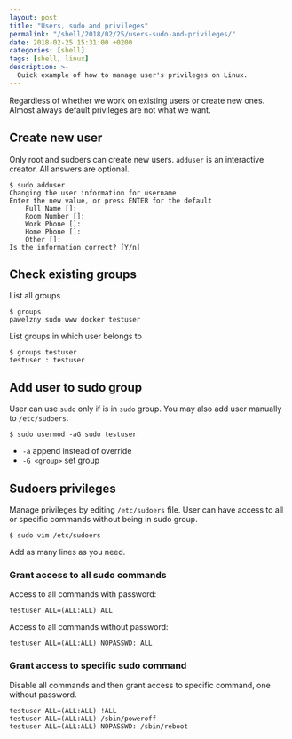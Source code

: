 ```yaml
---
layout: post
title: "Users, sudo and privileges"
permalink: "/shell/2018/02/25/users-sudo-and-privileges/"
date: 2018-02-25 15:31:00 +0200
categories: [shell]
tags: [shell, linux]
description: >-
  Quick example of how to manage user's privileges on Linux.
---
```


Regardless of whether we work on existing users or create new ones.
Almost always default privileges are not what we want.

## Create new user

Only root and sudoers can create new users.
`adduser` is an interactive creator. All answers are optional.

```console
$ sudo adduser
Changing the user information for username
Enter the new value, or press ENTER for the default
    Full Name []:
    Room Number []:
    Work Phone []:
    Home Phone []:
    Other []:
Is the information correct? [Y/n]
```

## Check existing groups

List all groups

```console
$ groups
pawelzny sudo www docker testuser
```

List groups in which user belongs to

```console
$ groups testuser
testuser : testuser
```

## Add user to sudo group

User can use `sudo` only if is in `sudo` group.
You may also add user manually to `/etc/sudoers`.

```console
$ sudo usermod -aG sudo testuser
```

* `-a` append instead of override
* `-G <group>` set group

## Sudoers privileges

Manage privileges by editing `/etc/sudoers` file.
User can have access to all or specific commands without being in sudo group.

```console
$ sudo vim /etc/sudoers
```

Add as many lines as you need.

### Grant access to all sudo commands

Access to all commands with password:

```
testuser ALL=(ALL:ALL) ALL
```

Access to all commands without password:

```
testuser ALL=(ALL:ALL) NOPASSWD: ALL
```

### Grant access to specific sudo command

Disable all commands and then grant access to specific command, one without password.

```
testuser ALL=(ALL:ALL) !ALL
testuser ALL=(ALL:ALL) /sbin/poweroff
testuser ALL=(ALL:ALL) NOPASSWD: /sbin/reboot
```
